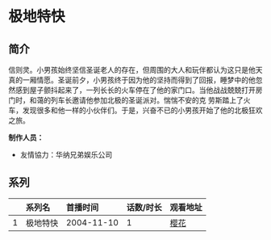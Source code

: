 # 极地特快


## 简介

信则灵。小男孩始终坚信圣诞老人的存在，但周围的大人和玩伴都认为这只是他天真的一厢情愿。圣诞前夕，小男孩终于因为他的坚持而得到了回报，睡梦中的他忽然感到屋子颤抖起来了，一列长长的火车停在了他的家门口。当他战战兢兢打开房门时，和蔼的列车长邀请他参加北极的圣诞派对。惴惴不安的克 劳斯踏上了火车，发现很多和他一样的小伙伴们。于是，兴奋不已的小男孩开始了他的北极狂欢之旅。

**制作人员：**
- 友情協力：华纳兄弟娱乐公司



## 系列

|     |   系列名   |   首播时间  | 话数/时长  | 观看地址 |
|:---  |:------    |:----      |:---       |:---  |
| 1 | 极地特快 | 2004-11-10 | 1 | [樱花](https://www.cykz.net/vodplay/jiditekuai-1-1/)  |




